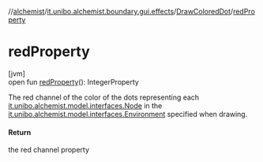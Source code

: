 //[alchemist](../../../index.md)/[it.unibo.alchemist.boundary.gui.effects](../index.md)/[DrawColoredDot](index.md)/[redProperty](red-property.md)

# redProperty

[jvm]\
open fun [redProperty](red-property.md)(): IntegerProperty

The red channel of the color of the dots representing each [it.unibo.alchemist.model.interfaces.Node](../../it.unibo.alchemist.model.interfaces/-node/index.md) in the [it.unibo.alchemist.model.interfaces.Environment](../../it.unibo.alchemist.model.interfaces/-environment/index.md) specified when drawing.

#### Return

the red channel property
